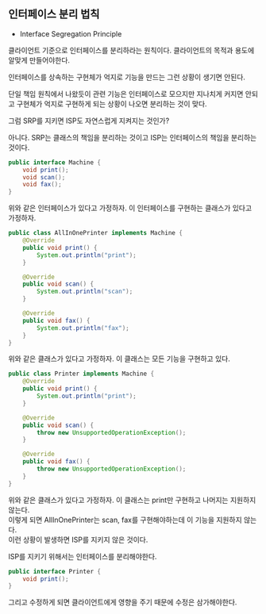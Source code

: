## 인터페이스 분리 법칙

- Interface Segregation Principle

클라이언트 기준으로 인터페이스를 분리하라는 원칙이다.
클라이언트의 목적과 용도에 알맞게 만들어야한다.

인터페이스를 상속하는 구현체가 억지로 기능을 만드는 그런 상황이 생기면 안된다.

단일 책임 원칙에서 나왔듯이 관련 기능은 인터페이스로 모으지만 지나치게 커지면 안되고
구현체가 억지로 구현하게 되는 상황이 나오면 분리하는 것이 맞다.


그럼 SRP를 지키면 ISP도 자연스럽게 지켜지는 것인가?

아니다. SRP는 클래스의 책임을 분리하는 것이고 ISP는 인터페이스의 책임을 분리하는 것이다.

```java
public interface Machine {
    void print();
    void scan();
    void fax();
}
```
위와 같은 인터페이스가 있다고 가정하자. 이 인터페이스를 구현하는 클래스가 있다고 가정하자.
```java
public class AllInOnePrinter implements Machine {
    @Override
    public void print() {
        System.out.println("print");
    }

    @Override
    public void scan() {
        System.out.println("scan");
    }

    @Override
    public void fax() {
        System.out.println("fax");
    }
}
```
위와 같은 클래스가 있다고 가정하자. 이 클래스는 모든 기능을 구현하고 있다.
```java
public class Printer implements Machine {
    @Override
    public void print() {
        System.out.println("print");
    }

    @Override
    public void scan() {
        throw new UnsupportedOperationException();
    }

    @Override
    public void fax() {
        throw new UnsupportedOperationException();
    }
}
```

위와 같은 클래스가 있다고 가정하자. 이 클래스는 print만 구현하고 나머지는 지원하지 않는다.   
이렇게 되면 AllInOnePrinter는 scan, fax를 구현해야하는데 이 기능을 지원하지 않는다.    
이런 상황이 발생하면 ISP를 지키지 않은 것이다.   

ISP를 지키기 위해서는 인터페이스를 분리해야한다.

```java
public interface Printer {
    void print();
}
```

그리고 수정하게 되면 클라이언트에게 영향을 주기 때문에 수정은 삼가해야한다.
